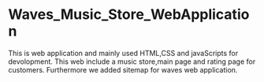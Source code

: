 # Waves_Music_Store_WebApplication
This is web application and mainly used HTML,CSS and javaScripts for devolopment.
This web include a music store,main page and rating page for customers.
Furthermore we added sitemap for waves web application.
